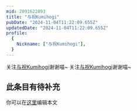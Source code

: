 ```yaml
---
mid: 2091622893
title: "与祝Kumihogi"
pubDate: "2024-11-04T11:22:09.655Z"
updatedDate: "2024-11-04T11:22:09.655Z"
profile:
  {
    Nickname: ["与祝Kumihogi"],
  }
---
```


关注[与祝Kumihogi](https://space.bilibili.com/2091622893)谢谢喵~ 关注[与祝Kumihogi](https://space.bilibili.com/2091622893)谢谢喵~

## 此条目有待补充
你可以在[这里](https://github.com/Yuhanawa/VTuber.ICU/edit/master/src/content/v/与祝Kumihogi/index.md)编辑本文
